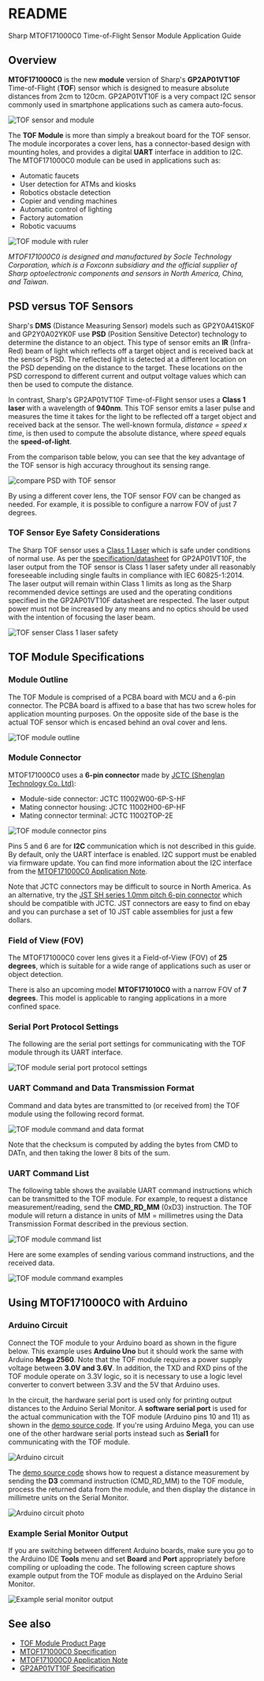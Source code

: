 # README
Sharp MTOF171000C0 Time-of-Flight Sensor Module Application Guide

## Overview
**MTOF171000C0** is the new **module** version of Sharp's **GP2AP01VT10F** Time-of-Flight (**TOF**) sensor which is designed to measure absolute distances from 2cm to 120cm. GP2AP01VT10F is a very compact I2C sensor commonly used in smartphone applications such as camera auto-focus.

![TOF sensor and module](https://github.com/sharpsensoruser/sharp-sensor-demos/blob/master/images/sharp_mtof171000c0_tofsensor.png)

The **TOF Module** is more than simply a breakout board for the TOF sensor. The module incorporates a cover lens, has a connector-based design with mounting holes, and provides a digital **UART** interface in addition to I2C. The MTOF171000C0 module can be used in applications such as:
* Automatic faucets
* User detection for ATMs and kiosks
* Robotics obstacle detection
* Copier and vending machines
* Automatic control of lighting
* Factory automation
* Robotic vacuums

![TOF module with ruler](https://github.com/sharpsensoruser/sharp-sensor-demos/blob/master/images/sharp_mtof171000c0_tofsensorb.png)

_MTOF171000C0 is designed and manufactured by Socle Technology Corporation, which is a Foxconn subsidiary and the official supplier of Sharp optoelectronic components and sensors in North America, China, and Taiwan_.

## PSD versus TOF Sensors

Sharp's **DMS** (Distance Measuring Sensor) models such as GP2Y0A41SK0F and GP2Y0A02YK0F use **PSD** (Position Sensitive Detector) technology to determine the distance to an object. This type of sensor emits an **IR** (Infra-Red) beam of light which reflects off a target object and is received back at the sensor's PSD. The reflected light is detected at a different location on the PSD depending on the distance to the target. These locations on the PSD correspond to different current and output voltage values which can then be used to compute the distance.

In contrast, Sharp's GP2AP01VT10F Time-of-Flight sensor uses a **Class 1 laser** with a wavelength of **940nm**. This TOF sensor emits a laser pulse and measures the time it takes for the light to be reflected off a target object and received back at the sensor. The well-known formula, _distance = speed x time_, is then used to compute the absolute distance, where _speed_ equals the **speed-of-light**.

From the comparison table below, you can see that the key advantage of the TOF sensor is high accuracy throughout its sensing range.

![compare PSD with TOF sensor](https://github.com/sharpsensoruser/sharp-sensor-demos/blob/master/images/sharp_mtof171000c0_comparepsd.png)

By using a different cover lens, the TOF sensor FOV can be changed as needed. For example, it is possible to configure a narrow FOV of just 7 degrees.

### TOF Sensor Eye Safety Considerations

The Sharp TOF sensor uses a [Class 1 Laser](https://en.wikipedia.org/wiki/Laser_safety#Class_1) which is safe under conditions of normal use. As per the [specification/datasheet](http://www.socle-tech.com/doc/IC%20Channel%20Product/Sensors/TOF%20Sensor/GP2AP01VT10F_Specification(ED-17G005)_final_w_conf%20For%20normal.pdf) for GP2AP01VT10F, the laser output from the TOF sensor is Class 1 laser safety under all reasonably foreseeable including single faults in compliance with IEC 60825-1:2014. The laser output will remain within Class 1 limits as long as the Sharp recommended device settings are used and the operating conditions specified in the GP2AP01VT10F datasheet are respected. The laser output power must not be increased by any means and no optics should be used with the intention of focusing the laser beam.

![TOF senser Class 1 laser safety](https://github.com/sharpsensoruser/sharp-sensor-demos/blob/master/images/sharp_mtof171000c0_lasersafety.png)

## TOF Module Specifications

### Module Outline

The TOF Module is comprised of a PCBA board with MCU and a 6-pin connector. The PCBA board is affixed to a base that has two screw holes for application mounting purposes. On the opposite side of the base is the actual TOF sensor which is encased behind an oval cover and lens.

![TOF module outline](https://github.com/sharpsensoruser/sharp-sensor-demos/blob/master/images/sharp_mtof171000c0_outline.png)

### Module Connector

MTOF171000C0 uses a **6-pin connector** made by [JCTC (Shenglan Technology Co. Ltd)](http://www.jctc.com.cn/):

* Module-side connector: JCTC 11002W00-6P-S-HF
* Mating connector housing: JCTC 11002H00-6P-HF
* Mating connector terminal: JCTC 11002TOP-2E

![TOF module connector pins](https://github.com/sharpsensoruser/sharp-sensor-demos/blob/master/images/sharp_mtof171000c0_connectorpins.png)

Pins 5 and 6 are for **I2C** communication which is not described in this guide. By default, only the UART interface is enabled. I2C support must be enabled via firmware update. You can find more information about the I2C interface from the [MTOF171000C0 Application Note](http://www.socle-tech.com/doc/IC%20Channel%20Product/ToF%20Module%20MTOF171000C0%20Application%20Notes.pdf).

Note that JCTC connectors may be difficult to source in North America. As an alternative, try the [JST SH series 1.0mm pitch 6-pin connector](http://www.jst-mfg.com/product/pdf/eng/eSH.pdf) which should be compatible with JCTC. JST connectors are easy to find on ebay and you can purchase a set of 10 JST cable assemblies for just a few dollars.

### Field of View (FOV)

The MTOF171000C0 cover lens gives it a Field-of-View (FOV) of **25 degrees**, which is suitable for a wide range of applications such as user or object detection. 

There is also an upcoming model **MTOF171010C0** with a narrow FOV of **7 degrees**. This model is applicable to ranging applications in a more confined space.

### Serial Port Protocol Settings

The following are the serial port settings for communicating with the TOF module through its UART interface.

![TOF module serial port protocol settings](https://github.com/sharpsensoruser/sharp-sensor-demos/blob/master/images/sharp_mtof171000c0_serialportsettings.png)

### UART Command and Data Transmission Format

Command and data bytes are transmitted to (or received from) the TOF module using the following record format.

![TOF module command and data format](https://github.com/sharpsensoruser/sharp-sensor-demos/blob/master/images/sharp_mtof171000c0_dataformat.png)

Note that the checksum is computed by adding the bytes from CMD to DATn, and then taking the lower 8 bits of the sum.

### UART Command List

The following table shows the available UART command instructions which can be transmitted to the TOF module. For example, to request a distance measurement/reading, send the **CMD_RD_MM** (0xD3) instruction. The TOF module will return a distance in units of MM = millimetres using the Data Transmission Format described in the previous section.

![TOF module command list](https://github.com/sharpsensoruser/sharp-sensor-demos/blob/master/images/sharp_mtof171000c0_commands.png)

Here are some examples of sending various command instructions, and the received data.

![TOF module command examples](https://github.com/sharpsensoruser/sharp-sensor-demos/blob/master/images/sharp_mtof171000c0_cmdexamples.png)

## Using MTOF171000C0 with Arduino

### Arduino Circuit

Connect the TOF module to your Arduino board as shown in the figure below. This example uses **Arduino Uno** but it should work the same with Arduino **Mega 2560**. Note that the TOF module requires a power supply voltage between **3.0V and 3.6V**. In addition, the TXD and RXD pins of the TOF module operate on 3.3V logic, so it is necessary to use a logic level converter to convert between 3.3V and the 5V that Arduino uses.

In the circuit, the hardware serial port is used only for printing output distances to the Arduino Serial Monitor. A **software serial port** is used for the actual communication with the TOF module (Arduino pins 10 and 11) as shown in the [demo source code](https://github.com/sharpsensoruser/sharp-sensor-demos/blob/master/sharp_mtof171000c0_demo/sharp_mtof171000c0_demo.ino). If you're using Arduino Mega, you can use one of the other hardware serial ports instead such as **Serial1** for communicating with the TOF module.

![Arduino circuit](https://github.com/sharpsensoruser/sharp-sensor-demos/blob/master/images/sharp_mtof171000c0_circuit.png)

The [demo source code](https://github.com/sharpsensoruser/sharp-sensor-demos/blob/master/sharp_mtof171000c0_demo/sharp_mtof171000c0_demo.ino) shows how to request a distance measurement by sending the **D3** command instruction (CMD_RD_MM) to the TOF module, process the returned data from the module, and then display the distance in millimetre units on the Serial Monitor.

![Arduino circuit photo](https://github.com/sharpsensoruser/sharp-sensor-demos/blob/master/images/sharp_mtof171000c0_circuitphoto.png)

### Example Serial Monitor Output

If you are switching between different Arduino boards, make sure you go to the Arduino IDE **Tools** menu and set **Board** and **Port** appropriately before compiling or uploading the code. The following screen capture shows example output from the TOF module as displayed on the Arduino Serial Monitor.

![Example serial monitor output](https://github.com/sharpsensoruser/sharp-sensor-demos/blob/master/images/sharp_mtof171000c0_monitor.png)

## See also
* [TOF Module Product Page](http://www.socle-tech.com/Socle_ToF_Module%20.php)
* [MTOF171000C0 Specification](http://www.socle-tech.com/doc/IC%20Channel%20Product/MTOF171000C0%20ToF%20module%20specification.pdf)
* [MTOF171000C0 Application Note](http://www.socle-tech.com/doc/IC%20Channel%20Product/ToF%20Module%20MTOF171000C0%20Application%20Notes.pdf)
* [GP2AP01VT10F Specification](http://www.socle-tech.com/doc/IC%20Channel%20Product/Sensors/TOF%20Sensor/GP2AP01VT10F_Specification(ED-17G005)_final_w_conf%20For%20normal.pdf)
